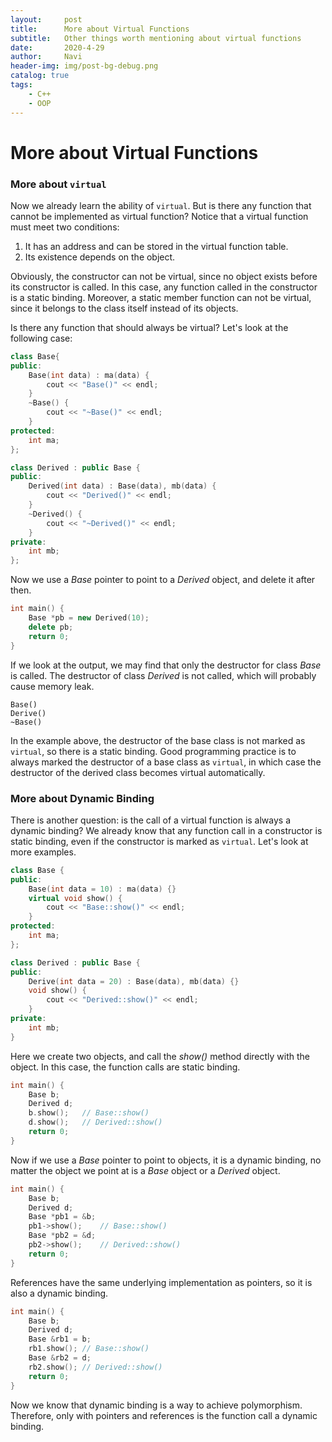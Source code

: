 ```yaml
---
layout:     post
title:      More about Virtual Functions
subtitle:   Other things worth mentioning about virtual functions
date:       2020-4-29
author:     Navi
header-img: img/post-bg-debug.png
catalog: true
tags:
    - C++
    - OOP
---
```


# More about Virtual Functions

### More about `virtual`

Now we already learn the ability of `virtual`. But is there any function that cannot be implemented as virtual function? Notice that a virtual function must meet two conditions:

1. It has an address and can be stored in the virtual function table.
2. Its existence depends on the object.

Obviously, the constructor can not be virtual, since no object exists before its constructor is called. In this case, any function called in the constructor is a static binding. Moreover, a static member function can not be virtual, since it belongs to the class itself instead of its objects.

Is there any function that should always be virtual? Let's look at the following case:

```cpp
class Base{
public:
    Base(int data) : ma(data) {
        cout << "Base()" << endl;
    }
    ~Base() {
    	cout << "~Base()" << endl;
    }
protected:
    int ma;
};

class Derived : public Base {
public:
    Derived(int data) : Base(data), mb(data) {
        cout << "Derived()" << endl;
    }
    ~Derived() {
        cout << "~Derived()" << endl;
    }
private:
    int mb;
};
```

Now we use a *Base* pointer to point to a *Derived* object, and delete it after then.

```cpp
int main() {
    Base *pb = new Derived(10);
    delete pb;
    return 0;
}
```

If we look at the output, we may find that only the destructor for class *Base* is called. The destructor of class *Derived* is not called, which will probably cause memory leak.

```
Base()
Derive()
~Base()
```

In the example above, the destructor of the base class is not marked as `virtual`, so there is a static binding. Good programming practice is to always marked the destructor of a base class as `virtual`, in which case the destructor of the derived class becomes virtual automatically.

### More about Dynamic Binding

There is another question: is the call of a virtual function is always a dynamic binding? We already know that any function call in a constructor is static binding, even if the constructor is marked as `virtual`. Let's look at more examples.

```cpp
class Base {
public:
    Base(int data = 10) : ma(data) {}
    virtual void show() {
        cout << "Base::show()" << endl;
    }
protected:
    int ma;
};

class Derived : public Base {
public:
    Derive(int data = 20) : Base(data), mb(data) {}
    void show() {
        cout << "Derived::show()" << endl;
    }
private:
    int mb;
}
```

Here we create two objects, and call the *show()* method directly with the object. In this case, the function calls are static binding.

```cpp
int main() {
    Base b;
    Derived d;
    b.show();	// Base::show()
    d.show();	// Derived::show()
    return 0;
}
```

Now if we use a *Base* pointer to point to objects, it is a dynamic binding, no matter the object we point at is a *Base* object or a *Derived* object.

```cpp
int main() {
    Base b;
    Derived d;
    Base *pb1 = &b;
    pb1->show();	// Base::show()
    Base *pb2 = &d;
    pb2->show();	// Derived::show()
    return 0;
}
```

References have the same underlying implementation as pointers, so it is also a dynamic binding.

```cpp
int main() {
    Base b;
    Derived d;
    Base &rb1 = b;
    rb1.show();	// Base::show()
    Base &rb2 = d;
    rb2.show();	// Derived::show()
    return 0;
}
```

Now we know that dynamic binding is a way to achieve polymorphism. Therefore, only with pointers and references is the function call a dynamic binding.

